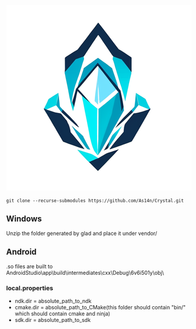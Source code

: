 ![image](crystal.png)

```git clone --recurse-submodules https://github.com/As14n/Crystal.git```

## Windows
Unzip the folder generated by glad and place it under vendor/

## Android
.so files are built to AndroidStudio\app\build\intermediates\cxx\Debug\6v6i501y\obj\
### local.properties
- ndk.dir = absolute_path_to_ndk
- cmake.dir = absolute_path_to_CMake(this folder should contain "bin/" which should contain cmake and ninja)
- sdk.dir = absolute_path_to_sdk